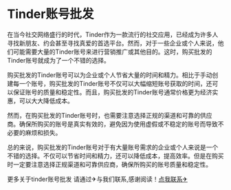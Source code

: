 # Tinder账号批发

在当今社交网络盛行的时代，Tinder作为一款流行的社交应用，已经成为许多人寻找新朋友、约会甚至寻找真爱的首选平台。然而，对于一些企业或个人来说，他们可能需要大量的Tinder账号来进行营销推广或其他目的。这时，购买批发的Tinder账号就成为了一个不错的选择。

购买批发的Tinder账号可以为企业或个人节省大量的时间和精力。相比于手动创建每一个账号，购买批发的Tinder账号不仅可以大幅缩短账号获取的时间，还可以保证账号的质量和稳定性。而且，购买批发的Tinder账号通常价格更为经济实惠，可以大大降低成本。

然而，在购买批发的Tinder账号时，也需要注意选择正规的渠道和可靠的供应商。确保所购买的账号是真实有效的，避免因为使用虚假或不稳定的账号而导致不必要的麻烦和损失。

总的来说，购买批发的Tinder账号对于有大量账号需求的企业或个人来说是一个不错的选择。不仅可以节省时间和精力，还可以降低成本，提高效率。但是在购买时一定要注意选择正规渠道和可靠供应商，确保所购买的账号质量和稳定性。

更多关于tinder账号批发 请通过✈与我们联系,感谢阅读！[点我联系✈](https://help.G208.com)